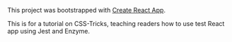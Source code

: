 This project was bootstrapped with [Create React App](https://github.com/facebookincubator/create-react-app).

This is for a tutorial on CSS-Tricks, teaching readers how to use test React app using Jest and Enzyme.